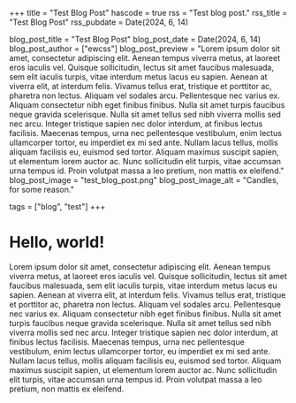+++
title = "Test Blog Post"
hascode = true
rss = "Test blog post."
rss_title = "Test Blog Post"
rss_pubdate = Date(2024, 6, 14)

blog_post_title = "Test Blog Post"
blog_post_date = Date(2024, 6, 14)
blog_post_author = ["ewcss"]
blog_post_preview = "Lorem ipsum dolor sit amet, consectetur adipiscing elit. Aenean tempus viverra metus, at laoreet eros iaculis vel. Quisque sollicitudin, lectus sit amet faucibus malesuada, sem elit iaculis turpis, vitae interdum metus lacus eu sapien. Aenean at viverra elit, at interdum felis. Vivamus tellus erat, tristique et porttitor ac, pharetra non lectus. Aliquam vel sodales arcu. Pellentesque nec varius ex. Aliquam consectetur nibh eget finibus finibus. Nulla sit amet turpis faucibus neque gravida scelerisque. Nulla sit amet tellus sed nibh viverra mollis sed nec arcu. Integer tristique sapien nec dolor interdum, at finibus lectus facilisis. Maecenas tempus, urna nec pellentesque vestibulum, enim lectus ullamcorper tortor, eu imperdiet ex mi sed ante. Nullam lacus tellus, mollis aliquam facilisis eu, euismod sed tortor. Aliquam maximus suscipit sapien, ut elementum lorem auctor ac. Nunc sollicitudin elit turpis, vitae accumsan urna tempus id. Proin volutpat massa a leo pretium, non mattis ex eleifend."
blog_post_image = "test_blog_post.png"
blog_post_image_alt = "Candles, for some reason."

tags = ["blog", "test"]
+++

# Hello, world!

Lorem ipsum dolor sit amet, consectetur adipiscing elit. Aenean tempus viverra metus, at laoreet eros iaculis vel. Quisque sollicitudin, lectus sit amet faucibus malesuada, sem elit iaculis turpis, vitae interdum metus lacus eu sapien. Aenean at viverra elit, at interdum felis. Vivamus tellus erat, tristique et porttitor ac, pharetra non lectus. Aliquam vel sodales arcu. Pellentesque nec varius ex. Aliquam consectetur nibh eget finibus finibus. Nulla sit amet turpis faucibus neque gravida scelerisque. Nulla sit amet tellus sed nibh viverra mollis sed nec arcu. Integer tristique sapien nec dolor interdum, at finibus lectus facilisis. Maecenas tempus, urna nec pellentesque vestibulum, enim lectus ullamcorper tortor, eu imperdiet ex mi sed ante. Nullam lacus tellus, mollis aliquam facilisis eu, euismod sed tortor. Aliquam maximus suscipit sapien, ut elementum lorem auctor ac. Nunc sollicitudin elit turpis, vitae accumsan urna tempus id. Proin volutpat massa a leo pretium, non mattis ex eleifend.